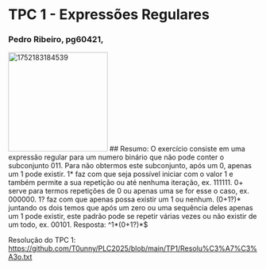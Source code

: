# TPC 1 - Expressões Regulares

### Pedro Ribeiro, pg60421,

<img width="200" height="200" alt="1752183184539" src="https://github.com/user-attachments/assets/c0382365-4f1f-48fb-9f94-c1e56fafa0c3" />
## Resumo:
O exercício consiste em uma expressão regular para um numero binário que não pode conter o subconjunto 011.
Para não obtermos este subconjunto, após um 0, apenas um 1 pode existir.
1* faz com que seja possível iniciar com o valor 1 e também permite a sua repetição ou até nenhuma iteração, ex. 111111.
0+ serve para termos repetições de 0 ou apenas uma se for esse o caso, ex. 000000.
1? faz com que apenas possa existir um 1 ou nenhum.
(0+1?)* juntando os dois temos que após um zero ou uma sequência deles apenas um 1 pode existir, este padrão pode se repetir várias vezes ou não existir de um todo, ex. 00101.
Resposta: ^1*(0+1?)*$

Resolução do TPC 1: https://github.com/T0unny/PLC2025/blob/main/TP1/Resolu%C3%A7%C3%A3o.txt
